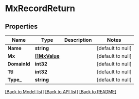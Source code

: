 # MxRecordReturn

## Properties
Name | Type | Description | Notes
------------ | ------------- | ------------- | -------------
**Name** | **string** |  | [default to null]
**Mx** | [**[]MxValue**](MXValue.md) |  | [default to null]
**DomainId** | **int32** |  | [default to null]
**Ttl** | **int32** |  | [default to null]
**Type_** | **string** |  | [default to null]

[[Back to Model list]](../README.md#documentation-for-models) [[Back to API list]](../README.md#documentation-for-api-endpoints) [[Back to README]](../README.md)



